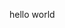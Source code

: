 
<html>
<head>
<!-- Global site tag (gtag.js) - Google Analytics -->
<script async src="https://www.googletagmanager.com/gtag/js?id=G-GPXTXTYY3E"></script>
<script>
  window.dataLayer = window.dataLayer || [];
  function gtag(){dataLayer.push(arguments);}
  gtag('js', new Date());

  gtag('config', 'G-GPXTXTYY3E');
</script>
</head>
<body>
<p>hello world</p>
</body>
</html>
